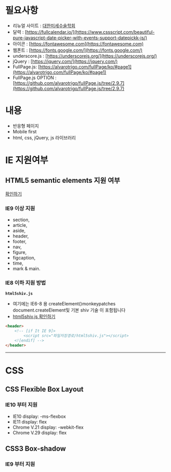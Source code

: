 필요사항
===
- 리뉴얼 사이트 : [대한미세수술학회](http://www.microsurgery.or.kr/)
- 달력 : [https://fullcalendar.io/](https://www.cssscript.com/beautiful-pure-javascript-date-picker-with-events-support-datepickk-js/)  
- 아이콘 : [https://fontawesome.com](https://fontawesome.com)
- 웹폰트 : [https://fonts.google.com/](https://fonts.google.com/)
- underscore.js : [https://underscorejs.org/](https://underscorejs.org/)
- jQuery : [https://jquery.com/](https://jquery.com/)
- FullPage.js: [https://alvarotrigo.com/fullPage/ko/#page1](https://alvarotrigo.com/fullPage/ko/#page1)
- FullPage.js OPTION : [https://github.com/alvarotrigo/fullPage.js/tree/2.9.7](https://github.com/alvarotrigo/fullPage.js/tree/2.9.7)


내용
===

- 반응형 페이지
- Mobile first
- html, css, jQuery, js 라이브러리



IE 지원여부
===

## HTML5 semantic elements 지원 여부


[확인하기](https://caniuse.com/#feat=html5semantic)

### IE9 이상 지원

- section, 
- article, 
- aside, 
- header, 
- footer, 
- nav, 
- figure, 
- figcaption, 
- time, 
- mark & main.

### IE8 이하 지원 방법

**`html5shiv.js`**
- 여기에는 IE6-8 용 createElement()monkeypatches document.createElement및 기본 shiv 기술 이 포함됩니다 
- [html5shiv.js 확인하기](https://github.com/aFarkas/html5shiv/blob/master/src/html5shiv.js)
```html
<header>
    <!-- [if It IE 9]>
        <script src="파일저장경로/html5shiv.js"></script>
    <![endif] -->
</header>
```

----



CSS
===

## CSS Flexible Box Layout

### IE10 부터 지원

- IE10 display: -ms-flexbox 
- IE11 display: flex
- Chrome V.21 display: -webkit-flex
- Chrome V.29 display: flex

CSS3 Box-shadow
---

### IE9 부터 지원
